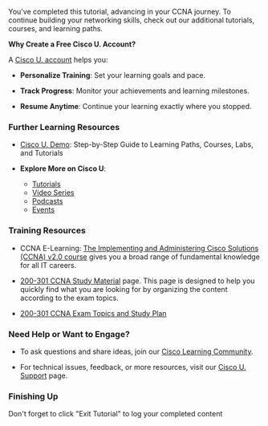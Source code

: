 
You've completed this tutorial, advancing in your CCNA journey. To continue building your networking skills, check out our additional tutorials, courses, and learning paths.

**Why Create a Free Cisco U. Account?**

A [Cisco U. account](http://u.cisco.com/?utm_campaign=tofu&utm_source=web-github&utm_medium=ccna-top-commands) helps you:

- **Personalize Training**: Set your learning goals and pace.

- **Track Progress**: Monitor your achievements and learning milestones.

- **Resume Anytime**: Continue your learning exactly where you stopped.

### Further Learning Resources

- [Cisco U. Demo](https://youtu.be/HcpB3--gtvw?si=RWjdqdDKPfQwH-eN): Step-by-Step Guide to Learning Paths, Courses, Labs, and Tutorials

- **Explore More on Cisco U**:
  - [Tutorials](https://u.cisco.com/explore/tutorials?utm_campaign=tofu&utm_source=web-github&utm_medium=ccna-top-commands)
  - [Video Series](https://u.cisco.com/explore/video-series?utm_campaign=tofu&utm_source=web-github&utm_medium=ccna-top-commands)
  - [Podcasts](https://u.cisco.com/explore/podcasts?utm_campaign=tofu&utm_source=web-github&utm_medium=ccna-top-commands)
  - [Events](https://u.cisco.com/explore/events-and-webinars?utm_campaign=tofu&utm_source=web-github&utm_medium=ccna-top-commands)

### Training Resources

- CCNA E-Learning: [The Implementing and Administering Cisco Solutions (CCNA) v2.0 course](https://learningnetwork.cisco.com/s/topic/0TO3i0000008jYHGAY/ccna-certification-community) gives you a broad range of fundamental knowledge for all IT careers.

- [200-301 CCNA Study Material](https://learningnetwork.cisco.com/s/learning-plan-detail-standard?ltui__urlRecordId=a1c3i0000005hsQAAQ&ltui__urlRedirect=learning-plan-detail-standard) page. This page is designed to help you quickly find what you are looking for by organizing the content according to the exam topics.

- [200-301 CCNA Exam Topics and Study Plan](https://learningnetwork.cisco.com/s/ccna-exam-topics)

### Need Help or Want to Engage?

- To ask questions and share ideas, join our [Cisco Learning Community](https://learningnetwork.cisco.com/s/topic/0TO3i0000008jYHGAY/ccna-certification-community).

- For technical issues, feedback, or more resources, visit our [Cisco U. Support](https://learning-support.cisco.com/jira/servicedesk/customer/portal/3) page.

### Finishing Up

Don't forget to click "Exit Tutorial" to log your completed content
